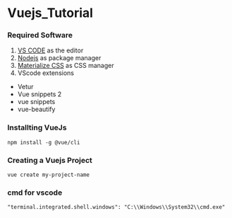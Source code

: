 # Vuejs_Tutorial

### Required Software
1. [VS CODE](https://code.visualstudio.com/download) as the editor
2. [Nodejs](https://nodejs.org/en/download/) as package manager
3. [Materialize CSS](https://materializecss.com) as CSS manager
4. VScode extensions
  + Vetur
  + Vue snippets 2
  + vue snippets
  + vue-beautify
  
 ### Installting VueJs 
 
 `npm install -g @vue/cli`
 
 ### Creating a Vuejs Project
 
 `vue create my-project-name`
 
 ### cmd for vscode
 
 `"terminal.integrated.shell.windows": "C:\\Windows\\System32\\cmd.exe"`
  
